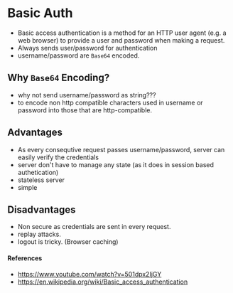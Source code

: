 # Basic Auth
- Basic access authentication is a method for an HTTP user agent (e.g. a web browser) to provide a user and password when making a request. 
- Always sends user/password for authentication
- username/password are `Base64` encoded.

## Why `Base64` Encoding?
- why not send username/password as string???
- to encode non http compatible characters used in username or password into those that are http-compatible.

## Advantages
- As every consequtive request passes username/password, server can easily verify the credentials
- server don't have to manage any state (as it does in session based authetication)
- stateless server
- simple

## Disadvantages
- Non secure as credentials are sent in every request.
- replay attacks. 
- logout is tricky. (Browser caching)


#### References
- https://www.youtube.com/watch?v=501dpx2IjGY
- https://en.wikipedia.org/wiki/Basic_access_authentication